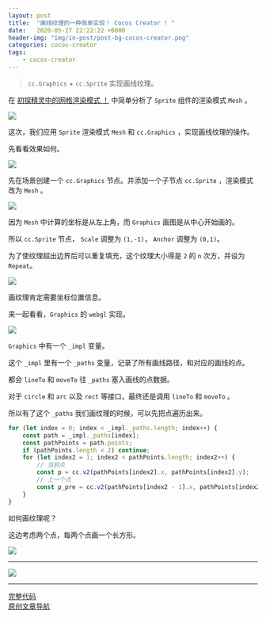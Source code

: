 ```yaml
---
layout: post
title:  "画线纹理的一种简单实现！ Cocos Creator ! "
date:   2020-05-27 22:22:22 +0800
header-img: "img/in-post/post-bg-cocos-creator.png"
categories: cocos-creator
tags:
    - cocos-creator
---
```


> `cc.Graphics` + `cc.Sprite` 实现画线纹理。   

  

在 [初探精灵中的网格渲染模式 ！](https://mp.weixin.qq.com/s/2FcixeoV-Fg-7OodILECeg) 中简单分析了 `Sprite` 组件的渲染模式 `Mesh` 。  

![](/img/in-post/202005/18-08.jpg)   

这次，我们应用 `Sprite` 渲染模式 `Mesh` 和 `cc.Graphics` ，实现画线纹理的操作。  

先看看效果如何。  

![](/img/in-post/202005/27-01.gif)   

先在场景创建一个 `cc.Graphics` 节点。并添加一个子节点 `cc.Sprite` ，渲染模式改为 `Mesh` 。     

![](/img/in-post/202005/27-02.jpg)   

因为 `Mesh` 中计算的坐标是从左上角，而 `Graphics` 画图是从中心开始画的。  

所以 `cc.Sprite` 节点， `Scale` 调整为 `(1,-1)`， `Anchor` 调整为 `(0,1)`。  

为了使纹理超出边界后可以重复填充，这个纹理大小得是 `2` 的 `n` 次方，并设为 `Repeat`。  

![](/img/in-post/202005/27-03.jpg)   

画纹理肯定需要坐标位置信息。  

来一起看看，`Graphics` 的 `webgl` 实现。  

![](/img/in-post/202005/27-04.jpg)   

`Graphics` 中有一个 `_impl` 变量。  

这个 `_impl` 里有一个 `_paths` 变量，记录了所有画线路径，和对应的画线的点。  

都会 `lineTo` 和 `moveTo` 往 `_paths` 塞入画线的点数据。  

对于 `circle` 和 `arc` 以及 `rect` 等接口，最终还是调用 `lineTo` 和 `moveTo` 。  

所以有了这个 `_paths` 我们画纹理的时候，可以先把点遍历出来。  

```ts
for (let index = 0; index < _impl._paths.length; index++) {
    const path = _impl._paths[index];
    const pathPoints = path.points;
    if (pathPoints.length < 2) continue;
    for (let index2 = 1; index2 < pathPoints.length; index2++) {
        // 当前点
        const p = cc.v2(pathPoints[index2].x, pathPoints[index2].y);
        // 上一个点
        const p_pre = cc.v2(pathPoints[index2 - 1].x, pathPoints[index2 - 1].y);
    }
}
```

如何画纹理呢？ 

这边考虑两个点，每两个点画一个长方形。  

![](/img/in-post/202005/27-05.jpg)   


  
---

![](/img/in-post/bottom.png)  

---

[完整代码](https://github.com/baiyuwubing/cocos-creator-examples/tree/master/graphics_sprite)   
[原创文章导航](https://mp.weixin.qq.com/s/Ht0kIbaeBEds_wUeUlu8JQ)   